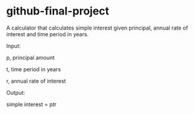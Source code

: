 # github-final-project

A calculator that calculates simple interest given principal, annual rate of interest and time period in years.

Input:

   p, principal amount
  
   t, time period in years
   
   r, annual rate of interest

Output:
 
   simple interest = p*t*r
